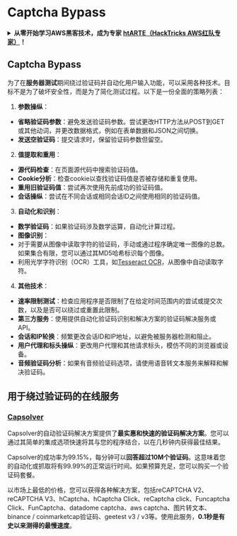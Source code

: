 # Captcha Bypass

<details>

<summary><strong>从零开始学习AWS黑客技术，成为专家</strong> <a href="https://training.hacktricks.xyz/courses/arte"><strong>htARTE（HackTricks AWS红队专家）</strong></a><strong>！</strong></summary>

支持HackTricks的其他方式：

* 如果您想看到您的**公司在HackTricks中做广告**或**下载PDF格式的HackTricks**，请查看[**订阅计划**](https://github.com/sponsors/carlospolop)!
* 获取[**官方PEASS & HackTricks周边产品**](https://peass.creator-spring.com)
* 探索[**PEASS家族**](https://opensea.io/collection/the-peass-family)，我们独家的[**NFTs**](https://opensea.io/collection/the-peass-family)收藏品
* **加入** 💬 [**Discord群**](https://discord.gg/hRep4RUj7f) 或 [**电报群**](https://t.me/peass) 或 **关注**我们的**Twitter** 🐦 [**@carlospolopm**](https://twitter.com/hacktricks_live)**。**
* 通过向[**HackTricks**](https://github.com/carlospolop/hacktricks)和[**HackTricks Cloud**](https://github.com/carlospolop/hacktricks-cloud) github仓库提交PR来分享您的黑客技巧。

</details>

## Captcha Bypass

为了在**服务器测试**期间绕过验证码并自动化用户输入功能，可以采用各种技术。目标不是为了破坏安全性，而是为了简化测试过程。以下是一份全面的策略列表：

1. **参数操纵**：
* **省略验证码参数**：避免发送验证码参数。尝试更改HTTP方法从POST到GET或其他动词，并更改数据格式，例如在表单数据和JSON之间切换。
* **发送空验证码**：提交请求时，保留验证码参数但留空。

2. **值提取和重用**：
* **源代码检查**：在页面源代码中搜索验证码值。
* **Cookie分析**：检查cookie以查找验证码值是否被存储和重复使用。
* **重用旧验证码值**：尝试再次使用先前成功的验证码值。
* **会话操纵**：尝试在不同会话或相同会话ID之间使用相同的验证码值。

3. **自动化和识别**：
* **数学验证码**：如果验证码涉及数学运算，自动化计算过程。
* **图像识别**：
* 对于需要从图像中读取字符的验证码，手动或通过程序确定唯一图像的总数。如果集合有限，您可以通过其MD5哈希标识每个图像。
* 利用光学字符识别（OCR）工具，如[Tesseract OCR](https://github.com/tesseract-ocr/tesseract)，从图像中自动读取字符。

4. **其他技术**：
* **速率限制测试**：检查应用程序是否限制了在给定时间范围内的尝试或提交次数，以及是否可以绕过或重置此限制。
* **第三方服务**：使用提供自动化验证码识别和解决方案的验证码解决服务或API。
* **会话和IP轮换**：频繁更改会话ID和IP地址，以避免被服务器检测和阻止。
* **用户代理和标头操纵**：更改用户代理和其他请求标头，模仿不同的浏览器或设备。
* **音频验证码分析**：如果有音频验证码选项，请使用语音转文本服务来解释和解决验证码。


## 用于绕过验证码的在线服务

### [Capsolver](https://www.capsolver.com/)

Capsolver的自动验证码解决方案提供了**最实惠和快速的验证码解决方案**。您可以通过其简单的集成选项快速将其与您的程序结合，以在几秒钟内获得最佳结果。

Capsolver的成功率为99.15%，每分钟可以**回答超过10M个验证码**。这意味着您的自动化或抓取将有99.99%的正常运行时间。如果预算充足，您可以购买一个验证码套餐。

以市场上最低的价格，您可以获得各种解决方案，包括reCAPTCHA V2、reCAPTCHA V3、hCaptcha、hCaptcha Click、reCaptcha click、Funcaptcha Click、FunCaptcha、datadome captcha、aws captcha、图片转文本、binance / coinmarketcap验证码、geetest v3 / v3等。使用此服务，**0.1秒是有史以来测得的最慢速度**。
